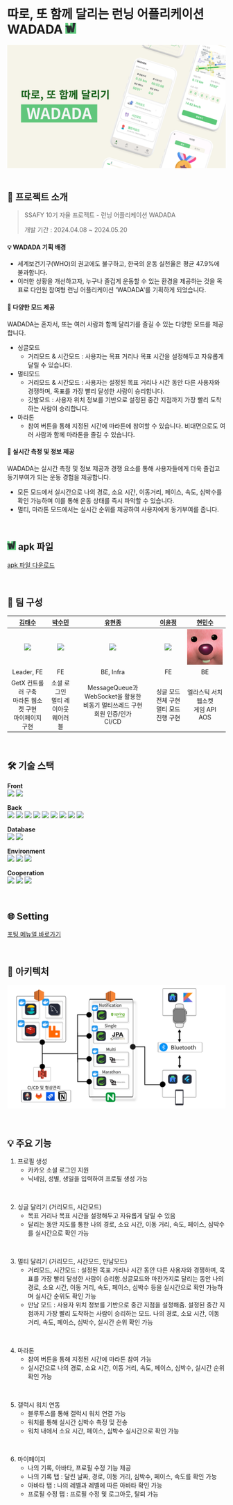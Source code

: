 # 따로, 또 함께 달리는 런닝 어플리케이션 WADADA <img src="./images/wadada_logo.png" width="25" height="auto">

<div align="center">
  <img src="./images/main.png">
</div>

<br/>


## 📌 프로젝트 소개
> SSAFY 10기 자율 프로젝트 - 런닝 어플리케이션 WADADA
>
> 개발 기간 : 2024.04.08 ~ 2024.05.20

#### 💡 WADADA 기획 배경
- 세계보건기구(WHO)의 권고에도 불구하고, 한국의 운동 실천율은 평균 47.9%에 불과합니다.
- 이러한 상황을 개선하고자, 누구나 즐겁게 운동할 수 있는 환경을 제공하는 것을 목표로 다인원 참여형 런닝 어플리케이션 'WADADA'를 기획하게 되었습니다.


#### 🏃 다양한 모드 제공
WADADA는 혼자서, 또는 여러 사람과 함께 달리기를 즐길 수 있는 다양한 모드를 제공합니다.
- 싱글모드
    - 거리모드 & 시간모드 : 사용자는 목표 거리나 목표 시간을 설정해두고 자유롭게 달릴 수 있습니다.
- 멀티모드
    - 거리모드 & 시간모드 : 사용자는 설정된 목표 거리나 시간 동안 다른 사용자와 경쟁하며, 목표를 가장 빨리 달성한 사람이 승리합니다.
    - 깃발모드 : 사용자 위치 정보를 기반으로 설정된 중간 지점까지 가장 빨리 도착하는 사람이 승리합니다.
- 마라톤
    - 참여 버튼을 통해 지정된 시간에 마라톤에 참여할 수 있습니다. 비대면으로도 여러 사람과 함께 마라톤을 즐길 수 있습니다.


#### 💬 실시간 측정 및 정보 제공
WADADA는 실시간 측정 및 정보 제공과 경쟁 요소를 통해 사용자들에게 더욱 즐겁고 동기부여가 되는 운동 경험을 제공합니다.
- 모든 모드에서 실시간으로 나의 경로, 소요 시간, 이동거리, 페이스, 속도, 심박수를 확인 가능하며 이를 통해 운동 상태를 즉시 파악할 수 있습니다.
- 멀티, 마라톤 모드에서는 실시간 순위를 제공하여 사용자에게 동기부여를 줍니다.

<br/>

## <img src="./images/wadada_logo.png" width="auto" height="20"> apk 파일
[apk 파일 다운로드](https://drive.google.com/file/d/1TwXMYtonIdHhuwh84yWLwK-n_SxClqPp/view?usp=sharing)


<br/>

## 🧑 팀 구성
| [**김태수**](https://github.com/benyy0101) | [**박수민**](https://github.com/sueminPark) | [**유현종**](https://github.com/Drawjustin) | [**이윤정**](https://github.com/jjeong41) | [**현민수**](https://github.com/ms-7365) |
| :------: |  :------: | :------: | :------: | :------: |
|<img src="https://avatars.githubusercontent.com/u/65917479?v=4" width="150" height="auto"> |<img src="https://avatars.githubusercontent.com/u/139521789?v=4" width="150" height="auto"> | <img src="https://avatars.githubusercontent.com/u/91874809?v=4" width="150" height="auto"> | <img src="https://avatars.githubusercontent.com/u/103355863?v=4" width="150" height="auto"> | <img src = "./images/ms.png" width="150" height="auto"> |
| Leader, FE | FE | BE, Infra | FE | BE |
| GetX 컨트롤러 구축<br/>마라톤 웹소켓 구현<br/> 마이페이지 구현<br/> | 소셜 로그인<br/>멀티 레이아웃<br/>웨어러블 | MessageQueue과 WebSocket을 활용한<br/>비동기 멀티쓰레드 구현<br/>회원 인증/인가<br/>CI/CD | 싱글 모드 전체 구현<br/>멀티 모드 진행 구현<br/> | 엘라스틱 서치<br/>웹소켓<br/>게임 API<br/>AOS |

<br/>

## 🛠️ 기술 스택

**Front**
<br/>
<img src = "https://img.shields.io/badge/Flutter-%2302569B.svg?style=for-the-badge&logo=Flutter&logoColor=white" width="auto" height="25">
<img src = "https://img.shields.io/badge/kotlin-%237F52FF.svg?style=for-the-badge&logo=kotlin&logoColor=white" width="auto" height="25">

**Back**
<br/>
<img src="https://img.shields.io/badge/springboot-6DB33F?style=for-the-badge&logo=springboot&logoColor=white" width="auto" height="25">
<img src="https://img.shields.io/badge/SPRING DATA JPA-6DB33F?style=for-the-badge&logoColor=white" width="auto" height="25">
<img src="https://img.shields.io/badge/SPRING WEBSOCKET-6DB33F?style=for-the-badge&logoColor=white" width="auto" height="25">
<img src="https://img.shields.io/badge/querydsl-669DF6?style=for-the-badge&logoColor=white" width="auto" height="25">
<img src="https://img.shields.io/badge/SPRING SECURITY-6DB33F?style=for-the-badge&logo=springsecurity&logoColor=white" width="auto" height="25">
<img src="https://img.shields.io/badge/Rabbitmq-FF6600?style=for-the-badge&logo=rabbitmq&logoColor=white" width="auto" height="25">
<img src="https://img.shields.io/badge/-ElasticSearch-005571?style=for-the-badge&logo=elasticsearch" width="auto" height="25">
<img src="https://img.shields.io/badge/Logstash-005571?style=for-the-badge&logo=Logstash&logoColor=white" width="auto" height="25">
<img src="https://img.shields.io/badge/Kibana-005571?style=for-the-badge&logo=Kibana&logoColor=white" width="auto" height="25">

**Database**
<br/>
<img src="https://img.shields.io/badge/mysql-4479A1.svg?style=for-the-badge&logo=mysql&logoColor=white" width="auto" height="25">
<img src="https://img.shields.io/badge/redis-%23DD0031.svg?style=for-the-badge&logo=redis&logoColor=white" width="auto" height="25">

**Environment**
<br/>
<img src="https://img.shields.io/badge/nginx-009639?style=for-the-badge&logo=nginx&logoColor=white" width="auto" height="25">
<img src="https://img.shields.io/badge/docker-2496ED?style=for-the-badge&logo=docker&logoColor=white" width="auto" height="25">
<img src="https://img.shields.io/badge/jenkins-D24939?style=for-the-badge&logo=jenkins&logoColor=white" width="auto" height="25">

**Cooperation**
<br/>
<img src="https://img.shields.io/badge/gitlab-FC6D26?style=for-the-badge&logo=gitlab&logoColor=white" width="auto" height="25">
<img src="https://img.shields.io/badge/jira-0052CC?style=for-the-badge&logo=jira&logoColor=white" width="auto" height="25">
<img src="https://img.shields.io/badge/notion-000000?style=for-the-badge&logo=notion&logoColor=white" width="auto" height="25">

<br/>

## 🌐 Setting
[포팅 메뉴얼 바로가기](./exec/readme.md)

<br/>

## 🎨 아키텍처
![webLogin](./images/structural_design.png)

<br/>

## 💡 주요 기능
1. 프로필 생성
    - 카카오 소셜 로그인 지원
    - 닉네임, 성별, 생일을 입력하여 프로필 생성 가능

<br/>

2. 싱글 달리기 (거리모드, 시간모드)
    - 목표 거리나 목표 시간을 설정해두고 자유롭게 달릴 수 있음
    - 달리는 동안 지도를 통한 나의 경로, 소요 시간, 이동 거리, 속도, 페이스, 심박수를 실시간으로 확인 가능 

<br/>

3. 멀티 달리기 (거리모드, 시간모드, 만남모드)
    - 거리모드, 시간모드 : 설정된 목표 거리나 시간 동안 다른 사용자와 경쟁하며, 목표를 가장 빨리 달성한 사람이 승리함.싱글모드와 마찬가지로 달리는 동안 나의 경로, 소요 시간, 이동 거리, 속도, 페이스, 심박수 등을 실시간으로 확인 가능하며 실시간 순위도 확인 가능
    - 만남 모드 : 사용자 위치 정보를 기반으로 중간 지점을 설정해줌. 설정된 중간 지점까지 가장 빨리 도착하는 사람이 승리하는 모드. 나의 경로, 소요 시간, 이동 거리, 속도, 페이스, 심박수, 실시간 순위 확인 가능

<br/>

4. 마라톤
    - 참여 버튼을 통해 지정된 시간에 마라톤 참여 가능
    - 실시간으로 나의 경로, 소요 시간, 이동 거리, 속도, 페이스, 심박수, 실시간 순위 확인 가능


<br/>

5. 갤럭시 워치 연동
    - 블루투스를 통해 갤럭시 워치 연결 가능
    - 워치를 통해 실시간 심박수 측정 및 전송
    - 워치 내에서 소요 시간, 페이스, 심박수 실시간으로 확인 가능

<br/>

6. 마이페이지
    - 나의 기록, 아바타, 프로필 수정 기능 제공
    - 나의 기록 탭 : 달린 날짜, 경로, 이동 거리, 심박수, 페이스, 속도를 확인 가능
    - 아바타 탭 : 나의 레벨과 레벨에 따른 아바타 확인 가능
    - 프로필 수정 탭 : 프로필 수정 및 로그아웃, 탈퇴 가능
<br/>
